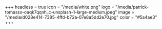 +++
headless = true
icon = "/media/white.png"
logo = "/media/patrick-tomasso-oaqk7qqnh_c-unsplash-1-large-medium.jpeg"
image = "/media/d028e414-7385-4ffd-b72a-07e8a5dd2e70.jpg"
color = "#5a4ae3"
+++

